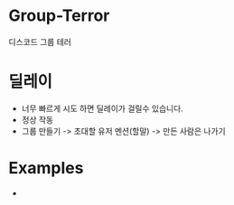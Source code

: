 # Group-Terror
디스코드 그룹 테러

# 딜레이
- 너무 빠르게 시도 하면 딜레이가 걸릴수 있습니다.
- 정상 작동
- 그룹 만들기 -> 초대할 유저 멘션(할말) -> 만든 사람은 나가기

# Examples
-
